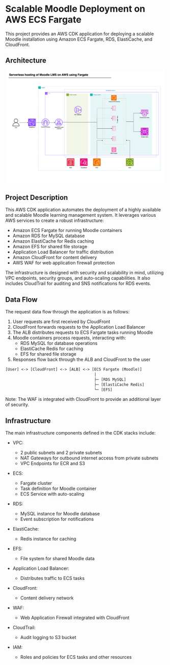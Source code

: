 # Scalable Moodle Deployment on AWS ECS Fargate

This project provides an AWS CDK application for deploying a scalable Moodle installation using Amazon ECS Fargate, RDS, ElastiCache, and CloudFront.


## Architecture

![alt text](Architecture-v1.drawio-1.png)

## Project Description

This AWS CDK application automates the deployment of a highly available and scalable Moodle learning management system. It leverages various AWS services to create a robust infrastructure:

- Amazon ECS Fargate for running Moodle containers
- Amazon RDS for MySQL database
- Amazon ElastiCache for Redis caching
- Amazon EFS for shared file storage
- Application Load Balancer for traffic distribution
- Amazon CloudFront for content delivery
- AWS WAF for web application firewall protection

The infrastructure is designed with security and scalability in mind, utilizing VPC endpoints, security groups, and auto-scaling capabilities. It also includes CloudTrail for auditing and SNS notifications for RDS events.



## Data Flow

The request data flow through the application is as follows:

1. User requests are first received by CloudFront
2. CloudFront forwards requests to the Application Load Balancer
3. The ALB distributes requests to ECS Fargate tasks running Moodle
4. Moodle containers process requests, interacting with:
   - RDS MySQL for database operations
   - ElastiCache Redis for caching
   - EFS for shared file storage
5. Responses flow back through the ALB and CloudFront to the user

```
[User] <-> [CloudFront] <-> [ALB] <-> [ECS Fargate (Moodle)]
                                       |
                                       ├─ [RDS MySQL]
                                       ├─ [ElastiCache Redis]
                                       └─ [EFS]
```

Note: The WAF is integrated with CloudFront to provide an additional layer of security.

## Infrastructure

The main infrastructure components defined in the CDK stacks include:

- VPC:
  * 2 public subnets and 2 private subnets
  * NAT Gateways for outbound internet access from private subnets
  * VPC Endpoints for ECR and S3

- ECS:
  * Fargate cluster
  * Task definition for Moodle container
  * ECS Service with auto-scaling

- RDS:
  * MySQL instance for Moodle database
  * Event subscription for notifications

- ElastiCache:
  * Redis instance for caching

- EFS:
  * File system for shared Moodle data

- Application Load Balancer:
  * Distributes traffic to ECS tasks

- CloudFront:
  * Content delivery network

- WAF:
  * Web Application Firewall integrated with CloudFront

- CloudTrail:
  * Audit logging to S3 bucket

- IAM:
  * Roles and policies for ECS tasks and other resources